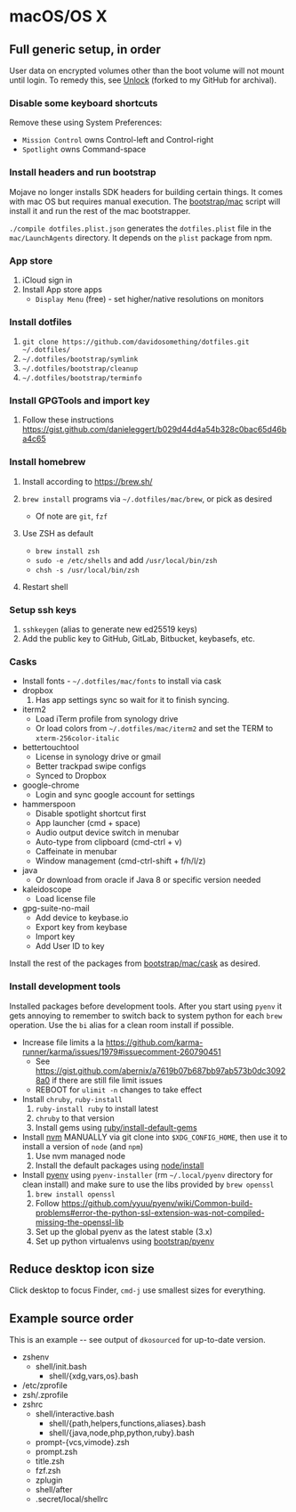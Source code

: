 # macOS/OS X

## Full generic setup, in order

User data on encrypted volumes other than the boot volume will not mount until
login. To remedy this, see [Unlock] (forked to my GitHub for archival).

### Disable some keyboard shortcuts

Remove these using System Preferences:

- `Mission Control` owns Control-left and Control-right
- `Spotlight` owns Command-space

### Install headers and run bootstrap

Mojave no longer installs SDK headers for building certain things. It comes
with mac OS but requires manual execution. The
[bootstrap/mac](../bootstrap/mac) script will install it and run the rest of
the mac bootstrapper.

`./compile dotfiles.plist.json` generates the `dotfiles.plist` file in the
`mac/LaunchAgents` directory. It depends on the `plist` package from npm.

### App store

1. iCloud sign in
1. Install App store apps
   - `Display Menu` (free) - set higher/native resolutions on monitors

### Install dotfiles

1. `git clone https://github.com/davidosomething/dotfiles.git ~/.dotfiles/`
1. `~/.dotfiles/bootstrap/symlink`
1. `~/.dotfiles/bootstrap/cleanup`
1. `~/.dotfiles/bootstrap/terminfo`

### Install GPGTools and import key

1. Follow these instructions
   <https://gist.github.com/danieleggert/b029d44d4a54b328c0bac65d46ba4c65>

### Install homebrew

1. Install according to <https://brew.sh/>
1. `brew install` programs via `~/.dotfiles/mac/brew`, or pick as desired
   - Of note are `git`, `fzf`
1. Use ZSH as default

   - `brew install zsh`
   - `sudo -e /etc/shells` and add `/usr/local/bin/zsh`
   - `chsh -s /usr/local/bin/zsh`

1. Restart shell

### Setup ssh keys

1. `sshkeygen` (alias to generate new ed25519 keys)
1. Add the public key to GitHub, GitLab, Bitbucket, keybasefs, etc.

### Casks

- Install fonts - `~/.dotfiles/mac/fonts` to install via cask
- dropbox
  1. Has app settings sync so wait for it to finish syncing.
- iterm2
    - Load iTerm profile from synology drive
    - Or load colors from `~/.dotfiles/mac/iterm2` and set the TERM to
      `xterm-256color-italic`
- bettertouchtool
    - License in synology drive or gmail
    - Better trackpad swipe configs
    - Synced to Dropbox
- google-chrome
    - Login and sync google account for settings
- hammerspoon
    - Disable spotlight shortcut first
    - App launcher (cmd + space)
    - Audio output device switch in menubar
    - Auto-type from clipboard (cmd-ctrl + v)
    - Caffeinate in menubar
    - Window management (cmd-ctrl-shift + f/h/l/z)
- java
    - Or download from oracle if Java 8 or specific version needed
- kaleidoscope
    - Load license file
- gpg-suite-no-mail
    - Add device to keybase.io
    - Export key from keybase
    - Import key
    - Add User ID to key

Install the rest of the packages from
[bootstrap/mac/cask](../bootstrap/mac/cask) as desired.

### Install development tools

Installed packages before development tools. After you start using `pyenv` it
gets annoying to remember to switch back to system python for each `brew`
operation. Use the `bi` alias for a clean room install if possible.

- Increase file limits a la
  <https://github.com/karma-runner/karma/issues/1979#issuecomment-260790451>
    - See <https://gist.github.com/abernix/a7619b07b687bb97ab573b0dc30928a0>
      if there are still file limit issues
    - REBOOT for `ulimit -n` changes to take effect
- Install `chruby`, `ruby-install`
  1. `ruby-install ruby` to install latest
  1. `chruby` to that version
  1. Install gems using [ruby/install-default-gems](../ruby/install-default-gems)
- Install [nvm](https://github.com/nvm-sh/nvm) MANUALLY via git clone into
  `$XDG_CONFIG_HOME`, then use it to install a version of `node` (and `npm`)
  1. Use nvm managed node
  1. Install the default packages using [node/install](../node/install)
- Install [pyenv](https://github.com/pyenv/pyenv) using `pyenv-installer`
  (rm `~/.local/pyenv` directory for clean install) and make sure to use the
  libs provided by `brew openssl`
  1. `brew install openssl`
  1. Follow <https://github.com/yyuu/pyenv/wiki/Common-build-problems#error-the-python-ssl-extension-was-not-compiled-missing-the-openssl-lib>
  1. Set up the global pyenv as the latest stable (3.x)
  1. Set up python virtualenvs using [bootstrap/pyenv](../bootstrap/pyenv)

## Reduce desktop icon size

Click desktop to focus Finder, `cmd-j` use smallest sizes for everything.

## Example source order

This is an example -- see output of `dkosourced` for up-to-date version.

- zshenv
    - shell/init.bash
        - shell/{xdg,vars,os}.bash
- /etc/zprofile
- zsh/.zprofile
- zshrc
    - shell/interactive.bash
        - shell/{path,helpers,functions,aliases}.bash
        - shell/{java,node,php,python,ruby}.bash
    - prompt-{vcs,vimode}.zsh
    - prompt.zsh
    - title.zsh
    - fzf.zsh
    - zplugin
    - shell/after
    - .secret/local/shellrc

[unlock]: https://github.com/davidosomething/Unlock
